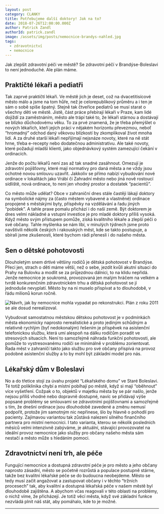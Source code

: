```yaml
---
layout: post
category: CLANKY
title: Potřebujeme další doktory! Jak na to?
date: 2018-07-26T12:00:00.000Z
author: Patrick Zandl
authorId: patrick.zandl
image: /assets/img/posts/nemocnice-brandys-nahled.jpg
tags:
  - zdravotnictví
  - nemocnice
---
```


Jak zlepšit zdravotní péči ve městě? Se zdravotní péčí v Brandýse-Boleslavi to není jednoduché. Ale plán máme.

## Praktičté lékaři a pediatři

Tak zaprvé praktičtí lékaři. Ve městě jich je deset, což na dvacetitisícové město málo a jsme na tom hůře, než je celorepublikový průměru a i ten je sám o sobě spíše špatný. Stejně tak čtveřice pediatrů se musí starat o všechny děti ve městě. Jistě, část práce přebírají lékaři v Praze, kam lidé dojíždí za zaměstnáním, město ale trápí také to, že lékaři stárnou a dostávají se blízko důchodovému věku. To za prvé znamená, že je třeba přemýšlet o nových lékařích, kteří jejich práci v nějakém horizontu převezmou, neboť “hromadný” odchod daný věkovou blízkostí by zkomplikoval život mnoha lidí. A za druhé starší lékaři nepřijímají nejsnáze novoty, které na ně stát hrne, třeba e-recepty nebo dodatečnou administrativu. Ale také novoty, které požadují mladší klienti, jako objednávkový systém zamezující čekání v ordinacích.

Jenže do počtu lékařů není zas až tak snadné zasáhnout. Omezují je zdravotní pojišťovny, které mají normativy pro daná města a ne vždy jsou ochotné novou smlouvu uzavřít. Jakkoliv se přímo nabízí vybudování nové ordinace v lokalitách jako Vrábí či Zahradní město nebo jiná nově rostoucí sídliště, nová ordinace, to není jen vhodný prostor a dostatek “pacientů”.

Co město může udělat? Obce v zahraniční dnes stále častěji lákají doktory na symbolické nájmy za (často městem vybavené a vlastněné) ordinace propojené s městskými byty, příspěvky na vzdělávání a řadu jiných “pobídek”. A tahle praxe pomalu přichází i do naší země. Být doktorem je dnes velmi nákladné a vstupní investice je pro mladé doktory příliš vysoká. Když město svým přístupem pomůže, získá kvalitního lékaře a zlepší péči o své občany. Tahle myšlenka se nám líbí, v minulých týdnech jsme proto navštívili několik českých i rakouských měst, kde se takto postupuje, a sbírali jsme zkušenosti, které bychom rádi přenesli i do našeho města.

## Sen o dětské pohotovosti

Dlouholetým snem drtivé většiny rodičů je dětská pohotovost v Brandýse. Přeci jen, strach o děti máme větší, než o sebe, jezdit kvůli akutní situaci do Prahy na Bulovku a modlit se za průjezdnou dálnici, to na klidu nepřidá. Jenže nemocnice je soukromá, provozovaná jen malým hráčem na velkém a tvrdě konkurenčním zdravotnickém trhu a dětská pohotovost se jí jednoduše nevyplatí. Město by na ni muselo přispívat a to dlouhodobě, v řádu milionů korun ročně.

![Návrh, jak by nemocnice mohla vypadat po rekonstrukci. Plán z roku 2011 se ale dosud nerealizoval.](/assets/img/posts/nemocnice-plan.jpg)


Vybudovat samostatnou městskou dětskou pohotovost je v podmínkách města ekonomicky naprosto nerealistické a proto jediným schůdným a relativně rychlým (byť nedokonalým) řešením je příspěvek na asistenční telefonickou službu, která umí alespoň na dálku rodičům poradit ve stresových situacích. Není to samozřejmě náhrada funkční pohotovosti, ale pomůže to vystresovanému rodiči se minimálně v problému zorientovat. Řada měst v zahraničí takto jako službu pro své občany přispívá na provoz podobné asistenční služby a to by mohl být základní model pro nás.

## Lékařský dům v Boleslavi

No a do třetice stojí za úvahu projekt “Lékařského domu” ve Staré Boleslavi. Té totiž poliklinika chybí a místní pobíhají po městě, když si mají “oběhnout” více vyšetření. Cožpak o to, objektů v majetku města by se pár našlo, jenže nejsou příliš vhodné nebo dopravně dostupné, navíc se přidávají výše popsané problémy se smlouvami se zdravotními pojišťovnami a samozřejmě s tím, že dnešní ordinace jsou dlouhodobě zavedené a změnu nemusí podpořit, protože jim samotným nic nepřinese, šlo by hlavně o pohodlí pro pacienty. Zajímavou variantou tak zůstává nalezení silného finančního partnera pro místní nemocnici. I tato varianta, kterou se několik posledních měsíců velmi intenzivně zabýváme, je aktuální, stávající provozovatel na ideální provoz nemocnice jako služby pro občany našeho města sám nestačí a město může s hledáním pomoci.

## Zdravotnictví není trh, ale péče

Fungující nemocnice a dostupná zdravotní péče je pro město a jeho občany naprosto zásadní, město se početně rozrůstá a populace postupně stárne, takže bez kvalitní lékařské péče se do budoucna neobejdeme. Město se tedy musí začít angažovat a zastupovat občany i v těchto “tržních procesech” tak, aby kvalitní a dostupná lékařská péče v našem městě byl dlouhodobě zajištěna. A abychom včas reagovali v této oblasti na problémy, o nichž víme, že přicházejí. Je totiž věcí města, když své základní funkce nezvládá plnit náš stát, aby pomáhalo, kde to je možné.


- - -
